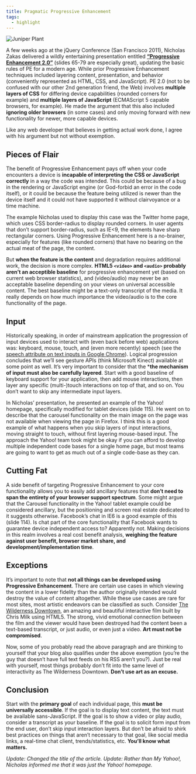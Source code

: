```yaml
---
title: Pragmatic Progressive Enhancement
tags:
  - highlight
---
```


![][1]

 [1]: /web/wp-content/uploads/2011/05/juniper.jpg "Juniper Plant"

A few weeks ago at the jQuery Conference (San Francisco 2011), Nicholas Zakas delivered a wildly entertaining presentation entitled **[“Progressive Enhancement 2.0”][2]** (slides 65-79 are especially great), updating the basic rules of PE for a modern age. While prior Progressive Enhancement techniques included layering content, presentation, and behavior (conveniently represented as HTML, CSS, and JavaScript). PE 2.0 (not to be confused with our other 2nd generation friend, the Web) involves **multiple layers of CSS** for differing device capabilities (rounded corners for example) and **multiple layers of JavaScript** (ECMAScript 5 capable browsers, for example). He made the argument that this also included **ignoring older browsers** (in some cases) and only moving forward with new functionality for newer, more capable devices.

 [2]: http://www.slideshare.net/nzakas/progressive-enhancement-20

Like any web developer that believes in getting actual work done, I agree with his argument but not without exemption.

## Pieces of Flair

The benefit of Progressive Enhancement pays off when your code encounters a device is **incapable of interpreting the CSS or JavaScript correctly** in a way the code was intended. This could be because of a bug in the rendering or JavaScript engine (or God-forbid an error in the code itself), or it could be because the feature being utilized is newer than the device itself and it could not have supported it without clairvoyance or a time machine.

The example Nicholas used to display this case was the Twitter home page, which uses CSS border-radius to display rounded corners. In user agents that don’t support border-radius, such as IE&lt;9, the elements have sharp rectangular corners. Using Progressive Enhancement here is a no-brainer, especially for features (like rounded corners) that have no bearing on the actual meat of the page, the content.

But **when the feature is the content** and degradation requires additional work, the decision is more complex. **HTML5 `<video>` and `<audio>` probably aren’t an acceptible baseline** for progressive enhancement yet (based on current web browser statistics), and (video/audio) may never be an acceptable baseline depending on your views on universal accessible content. The best baseline might be a text-only transcript of the media. It really depends on how much importance the video/audio is to the core functionality of the page.

## Input

Historically speaking, in order of mainstream application the progression of input devices used to interact with (even back before web) applications was: keyboard, mouse, touch, and (even more recently) speech (see the [speech attribute on text inputs in Google Chrome][speech]). Logical progression concludes that we’ll see gesture APIs (think Microsoft Kinect) available at some point as well. It’s very important to consider that the ***the mechanism of input must also be carefully layered**. Start with a good baseline of keyboard support for your application, then add mouse interactions, then layer any specific (multi-)touch interactions on top of that, and so on. You don’t want to skip any intermediate input layers.

 [speech]: http://nooshu.com/experimenting-with-webkit-form-speech-input

In Nicholas’ presentation, he presented an example of the Yahoo! homepage, specifically modified for tablet devices (slide 115). He went on to describe that the carousel functionality on the main image on the page was not available when viewing the page in Firefox. I think this is a good example of what happens when you skip layers of input interactions, moving straight to touch, without first layering mouse-based input. The approach the Yahoo! team took might be okay if you can afford to develop multiple independent code bases for a single home page, but most teams are going to want to get as much out of a single code-base as they can.

## Cutting Fat

A side benefit of targeting Progressive Enhancement to your core functionality allows you to easily add ancillary features that **don’t need to span the entirety of your browser support spectrum**. Some might argue that the Carousel functionality in the Yahoo! tablet example could be considered ancillary, but the positioning and screen real estate dedicated to it suggests otherwise. Facebook’s chat in IE6 is a good example of this (slide 114). Is chat part of the core functionality that Facebook wants to guarantee device independent access to? Apparently not. Making decisions in this realm involves a real cost benefit analysis, **weighing the feature against user benefit, browser market share, and development/implementation time**.

## Exceptions

It’s important to note that **not all things can be developed using Progressive Enhancement**. There are certain use cases in which viewing the content in a lower fidelity than the author originally intended would destroy the value of content altogether. While these use cases are rare for most sites, most artistic endeavors can be classified as such. Consider [The Wilderness Downtown][twd], an amazing and beautiful interactive film built by Chris Milk using HTML5. The strong, vivid emotional connection between the film and the viewer would have been destroyed had the content been a text-based transcript, or just audio, or even just a video. **Art must not be compromised**.

 [twd]: http://www.thewildernessdowntown.com/

Now, some of you probably read the above paragraph and are thinking to yourself that your blog also qualifies under the above exemption (you’re the guy that doesn’t have full text feeds on his RSS aren’t you?). Just be real with yourself, most things probably don’t fit into the same level of interactivity as The Wilderness Downtown. **Don’t use art as an excuse.**

## Conclusion

Start with the **primary goal** of each individual page, this **must be universally accessible**. If the goal is to display text content, the text must be available sans-JavaScript. If the goal is to show a video or play audio, consider a transcript as your baseline. If the goal is to solicit form input from the end user, don’t skip input interaction layers. But don’t be afraid to shirk best practices on things that aren’t necessary to that goal, like social media links, a real-time chat client, trends/statistics, etc. **You’ll know what matters.**

*Update: Changed the title of the article.*
*Update: Rather than My Yahoo!, Nicholas informed me that it was just the Yahoo! homepage.*
